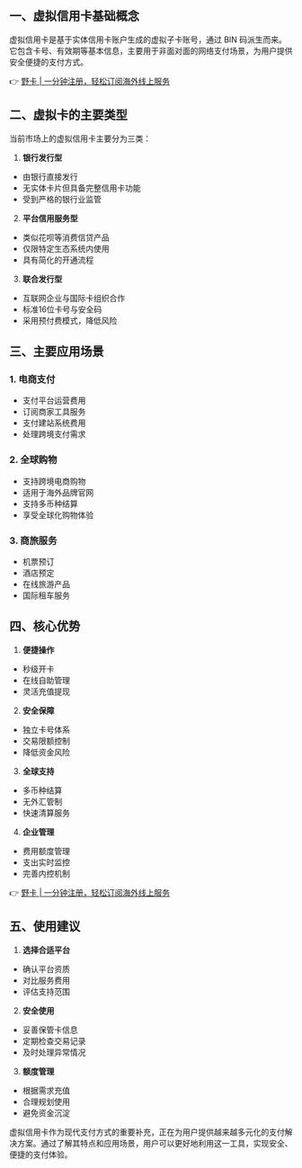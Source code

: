 ## 一、虚拟信用卡基础概念

虚拟信用卡是基于实体信用卡账户生成的虚拟子卡账号，通过 BIN 码派生而来。它包含卡号、有效期等基本信息，主要用于非面对面的网络支付场景，为用户提供安全便捷的支付方式。

👉 [野卡 | 一分钟注册，轻松订阅海外线上服务](https://bit.ly/bewildcard)

## 二、虚拟卡的主要类型

当前市场上的虚拟信用卡主要分为三类：

1. **银行发行型**
- 由银行直接发行
- 无实体卡片但具备完整信用卡功能
- 受到严格的银行业监管

2. **平台信用服务型**
- 类似花呗等消费信贷产品
- 仅限特定生态系统内使用
- 具有简化的开通流程

3. **联合发行型**
- 互联网企业与国际卡组织合作
- 标准16位卡号与安全码
- 采用预付费模式，降低风险

## 三、主要应用场景

### 1. 电商支付
- 支付平台运营费用
- 订阅商家工具服务
- 支付建站系统费用
- 处理跨境支付需求

### 2. 全球购物
- 支持跨境电商购物
- 适用于海外品牌官网
- 支持多币种结算
- 享受全球化购物体验

### 3. 商旅服务
- 机票预订
- 酒店预定
- 在线旅游产品
- 国际租车服务

## 四、核心优势

1. **便捷操作**
- 秒级开卡
- 在线自助管理
- 灵活充值提现

2. **安全保障**
- 独立卡号体系
- 交易限额控制
- 降低资金风险

3. **全球支持**
- 多币种结算
- 无外汇管制
- 快速清算服务

4. **企业管理**
- 费用额度管理
- 支出实时监控
- 完善内控机制

👉 [野卡 | 一分钟注册，轻松订阅海外线上服务](https://bit.ly/bewildcard)

## 五、使用建议

1. **选择合适平台**
- 确认平台资质
- 对比服务费用
- 评估支持范围

2. **安全使用**
- 妥善保管卡信息
- 定期检查交易记录
- 及时处理异常情况

3. **额度管理**
- 根据需求充值
- 合理规划使用
- 避免资金沉淀

虚拟信用卡作为现代支付方式的重要补充，正在为用户提供越来越多元化的支付解决方案。通过了解其特点和应用场景，用户可以更好地利用这一工具，实现安全、便捷的支付体验。